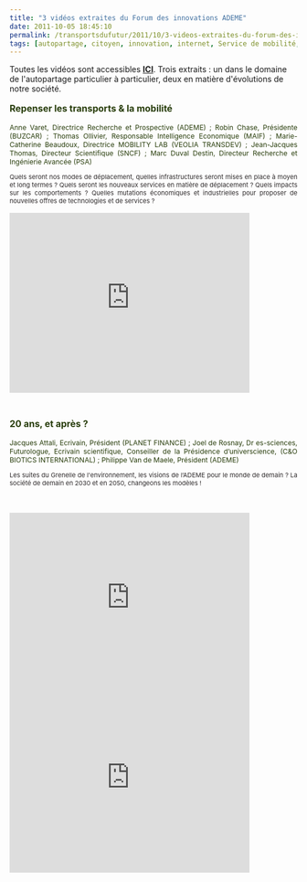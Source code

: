 ```yaml
---
title: "3 vidéos extraites du Forum des innovations ADEME"
date: 2011-10-05 18:45:10
permalink: /transportsdufutur/2011/10/3-videos-extraites-du-forum-des-innovations-ademe.html
tags: [autopartage, citoyen, innovation, internet, Service de mobilité, transition générationnelle]
---
```


<p>Toutes les vidéos sont accessibles <a href="http://extranet.bca.le-public-systeme.fr/img/ADEME/VIDEO/VIDEO_ADEME.html" target="_blank"><strong>ICI</strong></a>. Trois extraits : un dans le domaine de l'autopartage particulier à particulier, deux en matière d'évolutions de notre société.</p> <p style="font-size: 16px; color: #283d0b; text-align: justify;"><strong>Repenser les transports & la mobilité</strong></p> <p style="font-size: 12px; color: #283d0b; text-align: justify;">Anne  Varet, Directrice Recherche et Prospective (ADEME) ; Robin Chase,  Présidente (BUZCAR) ; Thomas Ollivier, Responsable Intelligence  Economique (MAIF) ; Marie-Catherine Beaudoux, Directrice MOBILITY LAB  (VEOLIA TRANSDEV) ; Jean-Jacques Thomas, Directeur Scientifique (SNCF) ;  Marc Duval Destin, Directeur Recherche et Ingénierie Avancée (PSA)</p> <p style="font-size: 11px; color: #2e2a2b; text-align: justify;">Quels seront nos  modes de déplacement, quelles infrastructures seront mises en place à  moyen et long termes ? Quels seront les nouveaux services en matière de  déplacement ? Quels impacts sur les comportements ? Quelles mutations  économiques et industrielles pour proposer de nouvelles offres de  technologies et de services ?</p> <p><iframe frameborder="0" height="315" src="http://www.youtube.com/embed/blM4xddLTZU" width="420"></iframe></p> <p style="font-size: 11px; color: #2e2a2b;"> </p> <p style="font-size: 16px; color: #283d0b; text-align: justify;"><strong>20 ans, et après ?</strong></p> <p style="font-size: 12px; color: #283d0b; text-align: justify;">Jacques  Attali, Ecrivain, Président (PLANET FINANCE) ; Joel de Rosnay, Dr  es-sciences, Futurologue, Ecrivain scientifique, Conseiller de la  Présidence d’universcience, (C&O BIOTICS INTERNATIONAL) ; Philippe  Van de Maele, Président (ADEME)</p> <p style="font-size: 11px; color: #2e2a2b; text-align: justify;">Les suites du  Grenelle de l'environnement, les visions de l’ADEME pour le monde de  demain ? La société de demain en 2030 et en 2050, changeons les modèles !</p> <p> </p> <p><iframe frameborder="0" height="315" src="http://www.youtube.com/embed/EyQvxEP-6fM" width="420"></iframe> <iframe frameborder="0" height="315" src="http://www.youtube.com/embed/GyUr2QuyU9M" width="420"></iframe></p>
